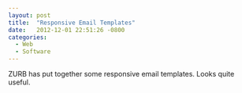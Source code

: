 ```yaml
---
layout: post
title:  "Responsive Email Templates"
date:   2012-12-01 22:51:26 -0800
categories:
  - Web
  - Software
---
```


ZURB has put together some responsive email templates. Looks quite useful.
